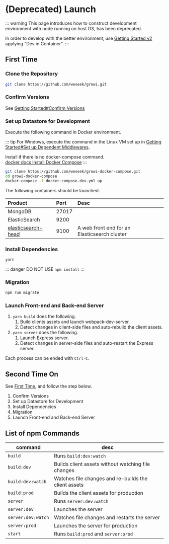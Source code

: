 # (Deprecated) Launch

::: warning
This page introduces how to construct development environment with node running on host OS, has been deprecated.

In order to develop with the better environment, use [Getting Started v2](../startup-v2/dev-env.md) applying "Dev in Container".
:::

## First Time

### Clone the Repository

``` bash
git clone https://github.com/weseek/growi.git
```

### Confirm Versions

See [Getting Started#Confirm Versions](dev-env.md#confirm-versions)

### Set up Datastore for Development

Execute the following command in Docker environment.

::: tip
For Windows, execute the command in the Linux VM set up in [Getting Started#Set up Dependent Middlewares](dev-env.md#set-up-dependent-middlewares).

Install if there is no docker-compose command.  
[docker docs Install Docker Compose](https://docs.docker.com/compose/install/)
:::

``` bash
git clone https://github.com/weseek/growi-docker-compose.git
cd growi-docker-compose
docker-compose -f docker-compose.dev.yml up
```

The following containers should be launched.

| Product | Port | Desc |
| :--- | :--- | :--- |
| MongoDB | 27017 |  |
| ElasticSearch | 9200 |  |
| [elasticsearch-head](https://github.com/mobz/elasticsearch-head) | 9100 | A web front end for an Elasticsearch cluster |

### Install Dependencies

``` bash
yarn
```

::: danger
DO NOT USE `npm install`
:::

### Migration

``` bash
npm run migrate
```

### Launch Front-end and Back-end Server

1. `yarn build` does the following.
   1. Build clients assets and launch webpack-dev-server.
   2. Detect changes in client-side files and auto-rebuild the client assets.
2. `yarn server` does the following.
   1. Launch Express server.
   2. Detect changes in server-side files and auto-restart the Express server.

Each process can be ended with `Ctrl-C`.

## Second Time On

See [First Time](#first-time), and follow the step below.

1. Confirm Versions
2. Set up Datastore for Development
3. Install Dependencies
4. Migration
5. Launch Front-end and Back-end Server

## List of npm Commands

|command|desc|
|--|--|
|`build`|Runs `build:dev:watch`|
|`build:dev`|Builds client assets without watching file changes|
|`build:dev:watch`|Watches file changes and re-builds the client assets|
|`build:prod`|Builds the client assets for production|
|`server`|Runs `server:dev:watch`|
|`server:dev`|Launches the server|
|`server:dev:watch`|Watches file changes and restarts the server|
|`server:prod`|Launches the server for production|
|`start`|Runs `build:prod` and `server:prod`|
